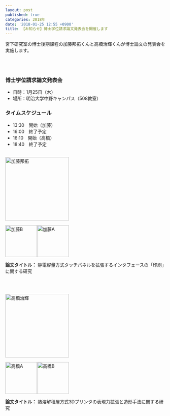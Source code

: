 ```yaml
---
layout: post
published: true
categories: 2018年
date: '2018-01-25 12:55 +0900'
title: 【お知らせ】博士学位請求論文発表会を開催します
---
```

宮下研究室の博士後期課程の加藤邦拓くんと高橋治輝くんが博士論文の発表会を実施します。
　　
<!-- ちょっとした文章 -->

<br /><br />

### 博士学位請求論文発表会

- 日時：1月25日（木）
- 場所：明治大学中野キャンパス（508教室）
　　  
### タイムスケジュール

- 13:30　開始（加藤）
- 16:00　終了予定
- 16:10　開始（高橋）
- 18:40　終了予定
 
<br />
  
<img src="https://lh3.googleusercontent.com/5IkTw9vphqaxb_NXuWfnJlXc9S7lKhaxsaNx28AzSeqMTWsPKeLieLocf29Rb7bGnzvUo5Pfq0R-zACPxIuJUW6-EAoj_dCrPzB_nQ4Sk9v76TQmu7lAX5xWhRHef2IWqhOmQQGa_KfmMZ-NTgAVXK7Oi2MBkBHmYYHtXZE88X7t-zH_hp75pSMo77k7HhJj4P6jBo7ujehNceQHuUzHQSic7YZWUfavpCI35acYWlMXaD7zLzLj6Y4mMG6tIuWFZ-lVZF8j7FXNyN4vAPNf41fWzhbdrDkqkyXOBaXB-CQTdCJvEol7KT95TFtU8jyQglZVNIPRipI7upEOE6-CCbW43RnNzbKvpDcgK7YpSd2v0MpjPf-S-oSo6vOdEwmqwjfzsOuUZ8OZO-GigziDDBzBQiVayRHGQ3JWyBMHUTfSdtKVXdvj8R32ZRCh_m1WR0A9YZrSCZauRNovmPiS5N9RW3EY9jTje6y6rgxA-x6CPvhVdrKNFOBputr1C9WdfkxHIX7GLAmmeoje3FYS4vS190QuW-ef7u1teXMvj8ismsgCaI0X4yZPwqnAzM8WK9fjdfYxOjDUPSV2pG4zXHQu9-5n1IJnoetxWsnM1AZG7EQw4I7Tcg=s300" alt="加藤邦拓" width="200">

<img src="https://lh3.googleusercontent.com/oPupBVy8iMNENJsE9jndtgY9-6TCu1eEFLn-vvCMy0q99fzwEMhPO7wnAL0mXyAoI0bZ8vuhV9FP5LxZcs8NSTyU2gk8IJWHuVLlndxrZdrwFwikij2THfywUiU9n0DBzHQnnWL3Fxt2_bHaYyuG_GZHtyGDNycdj2TcJYH0mjcFv64Q8cASkiBwT0ZJgWTq8_GOtqCevEn0XuGKhzB6etTaXn4zy3euVv-7yoZyYgcNAIRZk4Pnb_p4i3J004lW0niCDzVKW4S-ryPCg0MsbEeOCFplE21_AueM84vdlu0Bgs1IxASMdhW9kD5Pmag7qkfVbZcqLlaBlkFEQPJeI3h7Zu_7p57y_rOatL2I7Ytf82xVli_wnhLmLRBYIFKs4457sKwLxQjYX7F0d8WaEWSVxYFje64vVFnEneNyPiRnSj16Q4cjLCD-spyF9MV9_UZdz-J6bVCAgIe57AyY247F8mhatfKspRXapqVoZQhbwKjA2ijH3TZIBb2gcsn0Co8Ytg4Es9p58VJMkxgsDYPRzrPEEsLs36jlqTfOL5836yFMCPq_uNejakxlnuFDN_eFxE-jDqt6qwyc9xwkdQ8qKzJZdYbXiZpQTRzA=s573-no" alt="加藤B" style="width:100px;" /><img src="https://lh3.googleusercontent.com/EOXrBQ6sQHibXOyXbwvJ3uBOHkr3IkS213fZrSiZRyxWtzeihX4i-fxLRcUJbbfjM_PHcNyB2dJiKyzn9SV0Wc_QBQbKrdrweFhm-qQ955xIU7PX7t1d76UQqfOADY0NHltdiEnCTf2L-1vEZQ4N8NEM703_dw0BRArr5-9vMlat8TmFBj4jyKUMO9kvoGQAockY08ARxSZrNPAg_yPpvvZr7E9IGVrnxu2dF-FaM40P6LV3Y4uh8gJwnMs1wk3BWBL9PUtCJRX2SjH1J5q6vk4Hg8FtsIZbhow54v4vtiRaOV7gps_Fm8aBOprH-MctIrAWbWij2V5H79JFtj3krEDZzYEdbJkF2tXtwbB3LnIGj1hIony0gRHpeRk_WPchwVUOljhJm3ME1_oohJ8cFDcovWL6OxXTZJ9jDg7PnN9gOarwaKYyImLYWKlJjEpJDnwppA6rlg5G54k64iyix-TEUOvJVSNqqOjkB4LSTgfRMzXpMVuUgcwhAqC4pUGsz3mA0wzAoolaE7RFDvODj1aVtZkBwHJL-5ixKCYjSA6S05LaFagS82LrKvWjUFwTgxiqy3r0We2eqwxrX7W1MKheoOjurS3A6csyntv1=s573-no" alt="加藤A" style="width:100px;" />

**論文タイトル：** 静電容量方式タッチパネルを拡張するインタフェースの「印刷」に関する研究

<br /><br />
  
<img src="https://lh3.googleusercontent.com/ZFWDZ55kZEFAsXTyU9mG945Qdz_9bWAgMQLOPOULvTJ48c3uKceFkjbBc999GZNO8ypdU_ECXZwxvxGQPorIL9BJsa-XMOTH5YDEusbmPR_KxGUJcgUVQsyAXhRW3Uj6pmMcaacl47-e1FTvKpqvNNFCHla4gBsyiGEizCPCJsZDG1aUHRpbp7aelffe81lfLhsTSdC4ZcJFRFf0nWuelAPqkP6kWwT_fCfiCsMgkidu7XQKVo2y0HP15jlmnmJ7W4YrxyHBu3JxaZXZkCJqLpThWphvCuRKoy1Eml7a9XEiFwJgELmgwv4ZJI77eO-l6HCdvZvI-9LS88TwNCSm2aa6PFXf9GBUXu3F4bCqh3PAqHeyRtnXGbXYF-Kt2Fi8aLe9smAeKi_HT2Hn08trtkRJD6vyNM7e-GmwnXfSTq5fRwL7kmOeZFbWmRPcq4WtHabcDnF557DxatbtPsIBdok6QuyTx4zRI9uMgaj5C6UG-JYM741ojHK5WiAkfL8TdWdvImV-kRU6bD7RhRERpknKaowy3JGyOssKV-Crx3Pq0wRtV2LQ-z56mTcbY0PysGxG-tF5TewkNDrZ11Fob9Cm_Tm3IaeEFpDmLTGP3o0Y-Arq10Ljtg=w440-h407-no" alt="高橋治輝" width="200">

<img src="https://lh3.googleusercontent.com/JLqtUEhTDDCjJJB8e15AoT78K_IBDVfXjDIEpRj4_8XQk-Sa8KHNuRH-6z7jYNOEIHbJj_sgBA2hv71g1W_YIFjy1B0p7GpHKpQtkVqO86uhzUbPZj_qt4K-Scgu9q2_VvkHXIyi3yOVkttg4DkEEYdiinxhsOkNVf_uK_vPF5h3dIfbDMMp2Cd9AhHmIcwyb83v80nHVFKHJ7eqhBZsEqq1KuL5vzYsZYrxhyVQKK4APFx3pPEzm4wTI-R7z9tgQ_qTglKxO3hvhY7jlSFEx-aZ-RHJnCrnnHjp759mnJDUS8e2D2Zh7_wGN2a3dFcDYOc_nPND6X3Tt5t6sByjqgRNqn0hGejxzQUciNToR05tCOMdOifn4TKOtM4h4dIPbkdsLTQwtGNAc-y4UkSJJXEyFUQ0Wm86M4lwLIelIRRBwtV2qVZnlZfMO20QMyMRzA_XnMnsGdLhGOJJQapzVEz87j5PVE5kOI87X7hzyi38TJ_4O84XGm1wwv9o6haw5VzmiaYkLXgdCRoUYwytZCQiL4DouRzP28YoVuYvWi8eBdFd-CPKHNrhE5w7pFEyl6VSBde1U6FhnRgvkGhj3pk4VwvqbdaYoNgi5-J3=s1034-no" alt="高橋A" style="width:100px;" /><img src="https://lh3.googleusercontent.com/geVEp7tnEW42NhsnNWS4sIzKbWp-BVop8rbk9rWXlBGQRCCbdNnw7TAJHZzSq-STHcYk2LJPf27C-rijRgB11X_OGgZfmRUzK85EXzGTpzUZOZcL3EMoM3axDeAZc3sPOg8ZMA7hfRhG4wBHhEG8cfOkK-eFaHWM1gT5xaADh-2NiygHfNRNKrvWX6nEIVlVm7LSSLakT-SZeOoTApnY8cz60TyGFyRCLubdBdDBEKA0SgJyE9F27pIHSXtYDyMhRO2B5aDVBLDiijo07iA-G7FLIfpJ0c22RMYeL0xUkREuaJuOPjHlCAELsl_KuQhUxMgIxh0LNXpS5-jpdUKNLMk0kQnEa-rfwWJh1XZGX3MTPPTgE7kw3zb0ybcygX3AAN9sXQpZXhTqpIONA-Bw-p7gJRlt8wrTW2aUWoe2i6rtyQwZIhYjbD7FLUSfpBAlnQnH53ejjsAvrW1bJXqV3lUbjdqB9wOS6Xg8LOk25QyF0QupToZhSNowITD7FL0jNNNEZ2datg8BwXrl-FcL9c3wdIyA_l89lpBNt4vtbzFCiVoKPG4kMwsF0FLVU9uDWqQ6340kgwEAc-pDnpea7XQ1xgg7Y2dAYNqrVDNr=s1034-no" alt="高橋B" style="width:100px;" />


**論文タイトル：** 熱溶解積層方式3Dプリンタの表現力拡張と造形手法に関する研究
